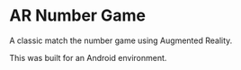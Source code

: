 # AR Number Game
 A classic match the number game using Augmented Reality.

 This was built for an Android environment.
